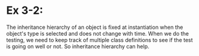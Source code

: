 # Ex 3-2: #

The inheritance hierarchy of an object is fixed at instantiation when the object's type is selected and does not change with time. When we do the testing, we need to keep track of multiple class definitions to see if the test is going on well or not. So inheritance hierarchy can help.